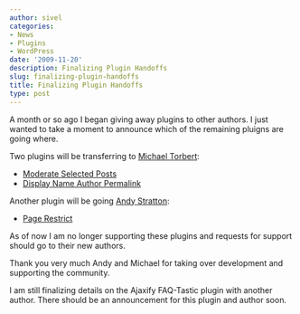 ```yaml
---
author: sivel
categories:
- News
- Plugins
- WordPress
date: '2009-11-20'
description: Finalizing Plugin Handoffs
slug: finalizing-plugin-handoffs
title: Finalizing Plugin Handoffs
type: post
---
```


A month or so ago I began giving away plugins to other authors. I just wanted to take a moment to announce which of the remaining pluigns are going where.

Two plugins will be transferring to [Michael Torbert][1]:

*   [Moderate Selected Posts][2]
*   [Display Name Author Permalink][2]

Another plugin will be going [Andy Stratton][3]:

*   [Page Restrict][4]

As of now I am no longer supporting these plugins and requests for support should go to their new authors.

Thank you very much Andy and Michael for taking over development and supporting the community.

I am still finalizing details on the Ajaxify FAQ-Tastic plugin with another author. There should be an announcement for this plugin and author soon.

 [1]: http://semperfiwebdesign.com/
 [2]: http://semperfiwebdesign.com/category/portfolio/wordpress/wordpress-plugins/
 [3]: http://theandystratton.com
 [4]: http://theandystratton.com/
